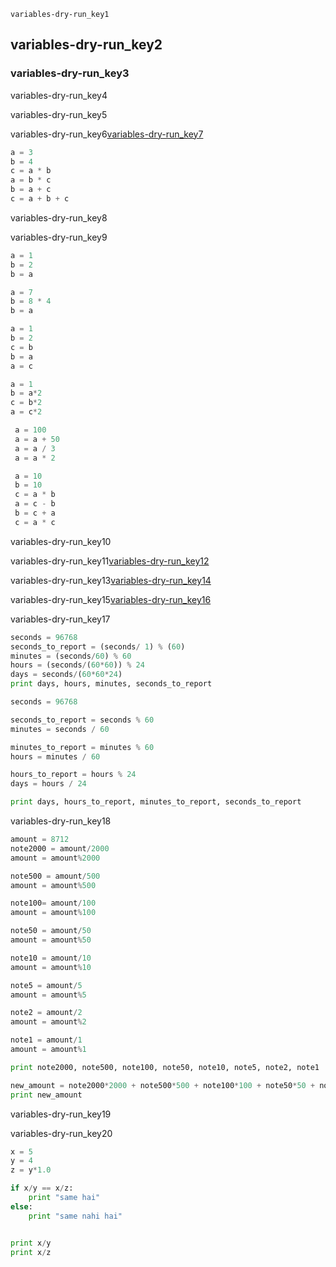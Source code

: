 ```ngMeta
variables-dry-run_key1
```
## variables-dry-run_key2
### variables-dry-run_key3
variables-dry-run_key4

variables-dry-run_key5

variables-dry-run_key6[variables-dry-run_key7](https://www.youtube.com/watch?v=9PnmC9NAvzU)


```python
a = 3
b = 4
c = a * b
a = b * c
b = a + c
c = a + b + c
```
variables-dry-run_key8

variables-dry-run_key9

```python
a = 1
b = 2
b = a
```
```python
a = 7
b = 8 * 4
b = a
```
```python
a = 1
b = 2
c = b
b = a 
a = c
```
```python
a = 1
b = a*2
c = b*2
a = c*2
```
```python
 a = 100
 a = a + 50
 a = a / 3
 a = a * 2
```
```python
 a = 10
 b = 10
 c = a * b
 a = c - b
 b = c + a
 c = a * c
```
variables-dry-run_key10

variables-dry-run_key11[variables-dry-run_key12](https://www.youtube.com/watch?v=fny5w_YKSc8)


variables-dry-run_key13[variables-dry-run_key14](https://www.youtube.com/watch?v=RsmMloOHrRQ)


variables-dry-run_key15[variables-dry-run_key16](https://www.youtube.com/watch?v=pyFetzD0b38)


variables-dry-run_key17

```python
seconds = 96768
seconds_to_report = (seconds/ 1) % (60)
minutes = (seconds/60) % 60 
hours = (seconds/(60*60)) % 24
days = seconds/(60*60*24)
print days, hours, minutes, seconds_to_report
```
```python
seconds = 96768

seconds_to_report = seconds % 60
minutes = seconds / 60

minutes_to_report = minutes % 60
hours = minutes / 60

hours_to_report = hours % 24
days = hours / 24

print days, hours_to_report, minutes_to_report, seconds_to_report
```
variables-dry-run_key18


```python
amount = 8712
note2000 = amount/2000
amount = amount%2000

note500 = amount/500
amount = amount%500

note100= amount/100
amount = amount%100

note50 = amount/50
amount = amount%50

note10 = amount/10
amount = amount%10

note5 = amount/5
amount = amount%5

note2 = amount/2
amount = amount%2

note1 = amount/1
amount = amount%1

print note2000, note500, note100, note50, note10, note5, note2, note1

new_amount = note2000*2000 + note500*500 + note100*100 + note50*50 + note10*10 + note5*5 + note2*2 + note1*1
print new_amount

```
variables-dry-run_key19


variables-dry-run_key20

```python
x = 5
y = 4
z = y*1.0

if x/y == x/z:
    print "same hai"
else:
    print "same nahi hai"    


print x/y
print x/z
```
